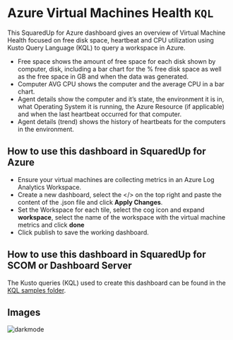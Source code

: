 # Azure Virtual Machines Health `KQL`

This SquaredUp for Azure dashboard gives an overview of Virtual Machine Health focused on free disk space, heartbeat and CPU utilization using Kusto Query Language (KQL) to query a workspace in Azure.

-	Free space shows the amount of free space for each disk shown by computer, disk, including a bar chart for the % free disk space as well as the free space in GB and when the data was generated.
-	Computer AVG CPU shows the computer and the average CPU in a bar chart.
-	Agent details show the computer and it’s state, the environment it is in, what Operating System it is running, the Azure Resource (if applicable) and when the last heartbeat occurred for that computer. 
-	Agent details (trend) shows the history of heartbeats for the computers in the environment. 

## How to use this dashboard in SquaredUp for Azure
- Ensure your virtual machines are collecting metrics in an Azure Log Analytics Workspace.
- Create a new dashboard, select the </> on the top right and paste the content of the .json file and click **Apply Changes**.
- Set the Workspace for each tile, select the cog icon and expand **workspace**, select the name of the workspace with the virtual machine metrics and click **done**
- Click publish to save the working dashboard.

## How to use this dashboard in SquaredUp for SCOM or Dashboard Server
The Kusto queries (KQL) used to create this dashboard can be found in the [KQL samples folder](https://github.com/squaredup/samples/tree/master/kql).

## Images
![darkmode](https://user-images.githubusercontent.com/18680913/123941452-12df2a80-d992-11eb-878f-0aa5bed3e09f.png)
